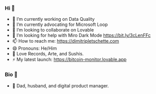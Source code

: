### Hi 👋
- 🔭 I’m currently working on Data Quality
- 🌱 I’m currently advocating for Microsoft Loop
- 👯 I’m looking to collaborate on Lovable
- 🤔 I’m looking for help with Miro Dark Mode https://bit.ly/3cLenFFc
- 📫 How to reach me: https://dimitripletschette.com
- 😄 Pronouns: He/Him
- 💬 Love Records, Arte, and Sushis.
- ⚡ My latest launch: https://bitcoin-monitor.lovable.app

### Bio 📖
- 👾 Dad, husband, and digital product manager.
